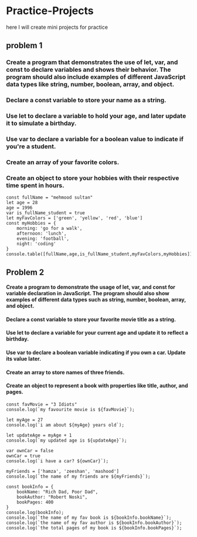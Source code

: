 # Practice-Projects
here I will create mini projects for practice

## problem 1
### Create a program that demonstrates the use of let, var, and const to declare variables and shows their behavior. The program should also include examples of different JavaScript data types like string, number, boolean, array, and object. 
### Declare a const variable to store your name as a string.
### Use let to declare a variable to hold your age, and later update it to simulate a birthday.
### Use var to declare a variable for a boolean value to indicate if you're a student.
### Create an array of your favorite colors.
### Create an object to store your hobbies with their respective time spent in hours.
```
const fullName = "mehmood sultan"
let age = 28
age = 1996
var is_fullName_student = true
let myFavColors = ['green', 'yellow', 'red', 'blue']
const myHobbies = {
    morning: 'go for a walk',
    afternoon: 'lunch',
    evening: 'football',
    night: 'coding'
}
console.table([fullName,age,is_fullName_student,myFavColors,myHobbies])
```

## Problem 2
#### Create a program to demonstrate the usage of let, var, and const for variable declaration in JavaScript. The program should also show examples of different data types such as string, number, boolean, array, and object.
#### Declare a const variable to store your favorite movie title as a string.
#### Use let to declare a variable for your current age and update it to reflect a birthday.
#### Use var to declare a boolean variable indicating if you own a car. Update its value later.
#### Create an array to store names of three friends.
#### Create an object to represent a book with properties like title, author, and pages.

```
const favMovie = "3 Idiots"
console.log(`my favourite movie is ${favMovie}`);

let myAge = 27
console.log(`i am about ${myAge} years old`);

let updateAge = myAge + 1
console.log(`my updated age is ${updateAge}`);

var ownCar = false
ownCar = true
console.log(`i have a car? ${ownCar}`);

myFriends = ['hamza', 'zeeshan', 'mashood']
console.log(`the name of my friends are ${myFriends}`);

const bookInfo = {
    bookName: "Rich Dad, Poor Dad",
    bookAuthor: "Robert Noski",
    bookPages: 400
}
console.log(bookInfo);
console.log(`the name of my fav book is ${bookInfo.bookName}`);
console.log(`the name of my fav author is ${bookInfo.bookAuthor}`);
console.log(`the total pages of my book is ${bookInfo.bookPages}`);

```
